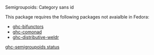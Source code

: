 Semigroupoids: Category sans id

This package requires the following packages not avaialble in Fedora:

* [ghc-bifunctors](../ghc-bifunctors)
* [ghc-comonad](../ghc-comonad)
* [ghc-distributive-weldr](../ghc-distributive-weldr)

[ghc-semigroupoids status](https://copr.fedorainfracloud.org/coprs/dshea/bdcs-haskell-deps/package/ghc-semigroupoids/status_image/last_build.png)
